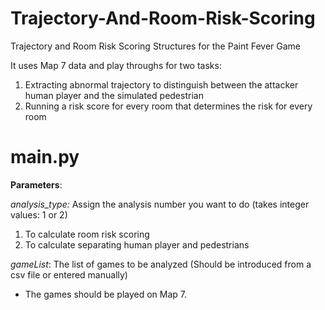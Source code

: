 # Trajectory-And-Room-Risk-Scoring
Trajectory and Room Risk Scoring Structures for the Paint Fever Game

It uses Map 7 data and play throughs for two tasks:
1. Extracting abnormal trajectory to distinguish between the attacker human player and the simulated pedestrian
2. Running a risk score for every room that determines the risk for every room

# main.py 

**Parameters**:

_analysis_type:_ Assign the analysis number you want to do (takes integer values: 1 or 2)
1. To calculate room risk scoring
2. To calculate separating human player and pedestrians

_gameList_: The list of games to be analyzed (Should be introduced from a csv file or entered manually)
- The games should be played on Map 7. 

